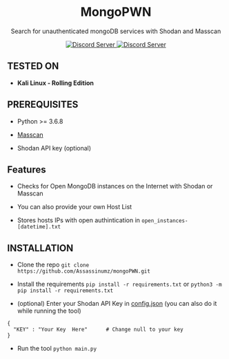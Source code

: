 <h1 align="center">MongoPWN</h1>

<p align="center">Search for unauthenticated mongoDB services with Shodan and Masscan</p>

<p align="center">
  <a href="https://python.org">
    <img src="https://img.shields.io/static/v1.svg?label=Python&message=3.6.8&color=blue&style=popout-square" alt="Discord Server">
  </a>
    
  <a href="https://discord.gg/3nfQadt">
    <img src="https://img.shields.io/discord/264666918034604032.svg?color=%237289DA&label=Discord&style=popout-square"                                                              alt="Discord Server">
  </a>
  </p>

## TESTED ON

*  **Kali Linux - Rolling Edition**

## PREREQUISITES

* Python >= 3.6.8

* [Masscan](https://github.com/robertdavidgraham/masscan)

* Shodan API key (optional)

## Features

* Checks for Open MongoDB instances on the Internet with Shodan or Masscan

* You can also provide your own Host List

* Stores hosts IPs with open authintication in `open_instances-[datetime].txt`

## INSTALLATION

* Clone the repo
`git clone https://github.com/Assassinumz/mongoPWN.git`

* Install the requirements
`pip install -r requirements.txt`
            or
`python3 -m pip install -r requirements.txt`

* (optional) Enter your Shodan API Key in [config.json](config.json) (you can also do it while running the tool)
```
{
  "KEY" : "Your Key  Here"      # Change null to your key
}
```

* Run the tool
`python main.py`


